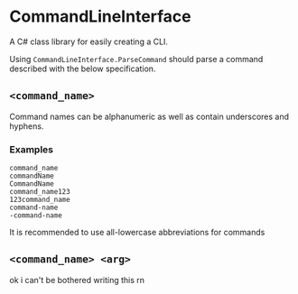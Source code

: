 # CommandLineInterface
A C# class library for easily creating a CLI.

Using `CommandLineInterface.ParseCommand` should parse a command described with the below specification.

## `<command_name>`
Command names can be alphanumeric as well as contain underscores and hyphens. 

### Examples
```
command_name
commandName
CommandName
command_name123
123command_name
command-name
-command-name
```

It is recommended to use all-lowercase abbreviations for commands 

## `<command_name> <arg>`

ok i can't be bothered writing this rn
